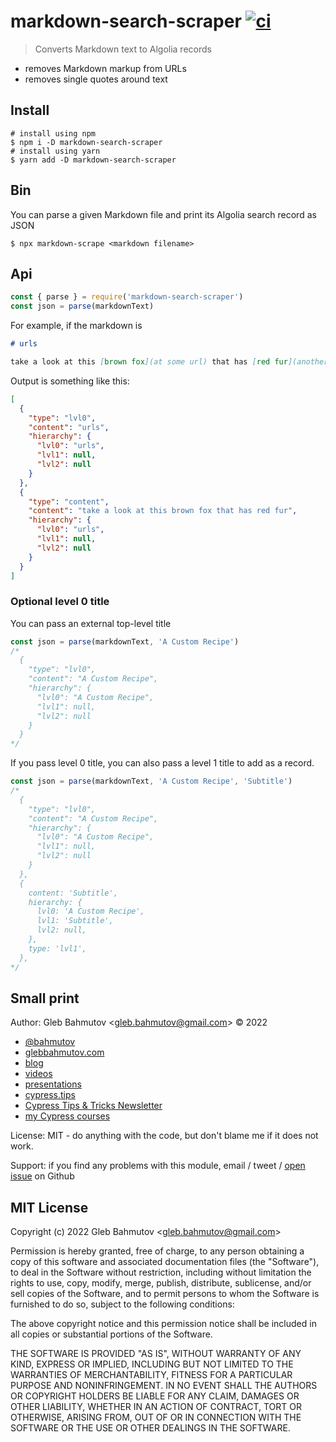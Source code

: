 # markdown-search-scraper [![ci](https://github.com/bahmutov/markdown-search-scraper/actions/workflows/ci.yml/badge.svg?branch=main)](https://github.com/bahmutov/markdown-search-scraper/actions/workflows/ci.yml)

> Converts Markdown text to Algolia records

- removes Markdown markup from URLs
- removes single quotes around text

## Install

```
# install using npm
$ npm i -D markdown-search-scraper
# install using yarn
$ yarn add -D markdown-search-scraper
```

## Bin

You can parse a given Markdown file and print its Algolia search record as JSON

```
$ npx markdown-scrape <markdown filename>
```

## Api

```js
const { parse } = require('markdown-search-scraper')
const json = parse(markdownText)
```

For example, if the markdown is

```md
# urls

take a look at this [brown fox](at some url) that has [red fur](another url)
```

Output is something like this:

```json
[
  {
    "type": "lvl0",
    "content": "urls",
    "hierarchy": {
      "lvl0": "urls",
      "lvl1": null,
      "lvl2": null
    }
  },
  {
    "type": "content",
    "content": "take a look at this brown fox that has red fur",
    "hierarchy": {
      "lvl0": "urls",
      "lvl1": null,
      "lvl2": null
    }
  }
]
```

### Optional level 0 title

You can pass an external top-level title

```js
const json = parse(markdownText, 'A Custom Recipe')
/*
  {
    "type": "lvl0",
    "content": "A Custom Recipe",
    "hierarchy": {
      "lvl0": "A Custom Recipe",
      "lvl1": null,
      "lvl2": null
    }
  }
*/
```

If you pass level 0 title, you can also pass a level 1 title to add as a record.

```js
const json = parse(markdownText, 'A Custom Recipe', 'Subtitle')
/*
  {
    "type": "lvl0",
    "content": "A Custom Recipe",
    "hierarchy": {
      "lvl0": "A Custom Recipe",
      "lvl1": null,
      "lvl2": null
    }
  },
  {
    content: 'Subtitle',
    hierarchy: {
      lvl0: 'A Custom Recipe',
      lvl1: 'Subtitle',
      lvl2: null,
    },
    type: 'lvl1',
  },
*/
```

## Small print

Author: Gleb Bahmutov &lt;gleb.bahmutov@gmail.com&gt; &copy; 2022

- [@bahmutov](https://twitter.com/bahmutov)
- [glebbahmutov.com](https://glebbahmutov.com)
- [blog](https://glebbahmutov.com/blog)
- [videos](https://www.youtube.com/glebbahmutov)
- [presentations](https://slides.com/bahmutov)
- [cypress.tips](https://cypress.tips)
- [Cypress Tips & Tricks Newsletter](https://cypresstips.substack.com/)
- [my Cypress courses](https://cypress.tips/courses)

License: MIT - do anything with the code, but don't blame me if it does not work.

Support: if you find any problems with this module, email / tweet /
[open issue](https://github.com/bahmutov/markdown-search-scraper/issues) on Github

## MIT License

Copyright (c) 2022 Gleb Bahmutov &lt;gleb.bahmutov@gmail.com&gt;

Permission is hereby granted, free of charge, to any person
obtaining a copy of this software and associated documentation
files (the "Software"), to deal in the Software without
restriction, including without limitation the rights to use,
copy, modify, merge, publish, distribute, sublicense, and/or sell
copies of the Software, and to permit persons to whom the
Software is furnished to do so, subject to the following
conditions:

The above copyright notice and this permission notice shall be
included in all copies or substantial portions of the Software.

THE SOFTWARE IS PROVIDED "AS IS", WITHOUT WARRANTY OF ANY KIND,
EXPRESS OR IMPLIED, INCLUDING BUT NOT LIMITED TO THE WARRANTIES
OF MERCHANTABILITY, FITNESS FOR A PARTICULAR PURPOSE AND
NONINFRINGEMENT. IN NO EVENT SHALL THE AUTHORS OR COPYRIGHT
HOLDERS BE LIABLE FOR ANY CLAIM, DAMAGES OR OTHER LIABILITY,
WHETHER IN AN ACTION OF CONTRACT, TORT OR OTHERWISE, ARISING
FROM, OUT OF OR IN CONNECTION WITH THE SOFTWARE OR THE USE OR
OTHER DEALINGS IN THE SOFTWARE.
